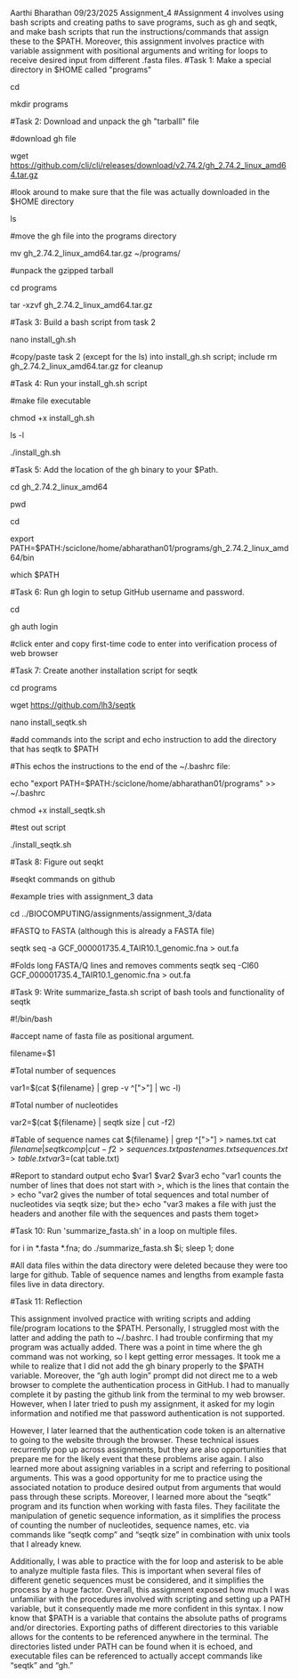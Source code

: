 Aarthi Bharathan 09/23/2025 Assignment_4
#Assignment 4 involves using bash scripts and creating paths to save programs, such as gh and seqtk, and make bash scripts that run the instructions/commands that assign these to the $PATH. Moreover, this assignment involves practice with variable assignment with positional arguments and writing for loops to receive desired input from different .fasta files. 
#Task 1: Make a special directory in $HOME called "programs" 

cd 

mkdir programs


#Task 2: Download and unpack the gh "tarballl" file

#download gh file

wget https://github.com/cli/cli/releases/download/v2.74.2/gh_2.74.2_linux_amd64.tar.gz

#look around to make sure that the file was actually downloaded in the $HOME directory

ls

#move the gh file into the programs directory 

mv gh_2.74.2_linux_amd64.tar.gz ~/programs/

#unpack the gzipped tarball

cd programs

tar -xzvf gh_2.74.2_linux_amd64.tar.gz

#Task 3: Build a bash script from task 2

nano install_gh.sh

#copy/paste task 2 (except for the ls) into install_gh.sh script; include rm gh_2.74.2_linux_amd64.tar.gz for cleanup

#Task 4: Run your install_gh.sh script

#make file executable

chmod +x install_gh.sh

ls -l

./install_gh.sh

#Task 5: Add the location of the gh binary to your $Path.

cd gh_2.74.2_linux_amd64
 
pwd

cd

export PATH=$PATH:/sciclone/home/abharathan01/programs/gh_2.74.2_linux_amd64/bin

which $PATH 

#Task 6: Run gh login to setup GitHub username and password.

cd

gh auth login

#click enter and copy first-time code to enter into verification process of web browser 

#Task 7: Create another installation script for seqtk


cd programs

wget https://github.com/lh3/seqtk

nano install_seqtk.sh

#add commands into the script and echo instruction to add the directory that has seqtk to $PATH

#This echos the instructions to the end of the ~/.bashrc file:

echo "export PATH=$PATH:/sciclone/home/abharathan01/programs" >> ~/.bashrc

chmod +x install_seqtk.sh

#test out script

./install_seqtk.sh

#Task 8: Figure out seqkt

#seqkt commands on github

#example tries with assignment_3 data

cd ../BIOCOMPUTING/assignments/assignment_3/data

#FASTQ to FASTA (although this is already a FASTA file)

seqtk seq -a GCF_000001735.4_TAIR10.1_genomic.fna > out.fa

#Folds long FASTA/Q lines and removes comments
seqtk seq -Cl60 GCF_000001735.4_TAIR10.1_genomic.fna > out.fa

#Task 9: Write summarize_fasta.sh script of bash tools and functionality of seqtk

#!/bin/bash

#accept name of fasta file as positional argument.

filename=$1

#Total number of sequences

var1=$(cat ${filename} | grep -v ^[">"] | wc -l)

#Total number of nucleotides

var2=$(cat ${filename} | seqtk size | cut -f2)

#Table of sequence names
cat ${filename} | grep ^[">"] > names.txt
cat ${filename} | seqtk comp | cut -f2 > sequences.txt
paste names.txt sequences.txt > table.txt
var3=$(cat table.txt)

#Report to standard output
echo $var1 $var2 $var3
echo "var1 counts the number of lines that does not start with >, which is the lines that contain the >
echo "var2 gives the number of total sequences and total number of nucleotides via seqtk size; but the>
echo "var3 makes a file with just the headers and another file with the sequences and pasts them toget>

#Task 10: Run 'summarize_fasta.sh' in a loop on multiple files. 


for i in *.fasta *.fna; do ./summarize_fasta.sh $i; sleep 1; done

#All data files within the data directory were deleted because they were too large for github. Table of sequence names and lengths from example fasta files live in data directory.

#Task 11: Reflection

This assignment involved practice with writing scripts and adding file/program locations to the $PATH. Personally, I struggled most with the latter and adding the path to ~/.bashrc. I had trouble confirming that my program was actually added. There was a point in time where the gh command was not working, so I kept getting error messages. It took me a while to realize that I did not add the gh binary properly to the $PATH variable. Moreover, the “gh auth login” prompt did not direct me to a web browser to complete the authentication process in GitHub. I had to manually complete it by pasting the github link from the terminal to my web browser. However, when I later tried to push my assignment, it asked for my login information and notified me that password authentication is not supported. 

However, I later learned that the authentication code token is an alternative to going to the website through the browser. These technical issues recurrently pop up across assignments, but they are also opportunities that prepare me for the likely event that these problems arise again. I also learned more about assigning variables in a script and referring to positional arguments. This was a good opportunity for me to practice using the associated notation to produce desired output from arguments that would pass through these scripts. Moreover, I learned more about the “seqtk” program and its function when working with fasta files. They facilitate the manipulation of genetic sequence information, as it simplifies the process of counting the number of nucleotides, sequence names, etc. via commands like “seqtk comp” and “seqtk size” in combination with unix tools that I already knew.

Additionally, I was able to practice with the for loop and asterisk to be able to analyze multiple fasta files. This is important when several files of different genetic sequences must be considered, and it simplifies the process by a huge factor. Overall, this assignment exposed how much I was unfamiliar with the procedures involved with scripting and setting up a PATH variable, but it consequently made me more confident in this syntax. I now know that $PATH is a variable that contains the absolute paths of programs and/or directories. Exporting paths of different directories to this variable allows for the contents to be referenced anywhere in the terminal. The directories listed under PATH can be found when it is echoed, and executable files can be referenced to actually accept commands like “seqtk” and “gh.”


